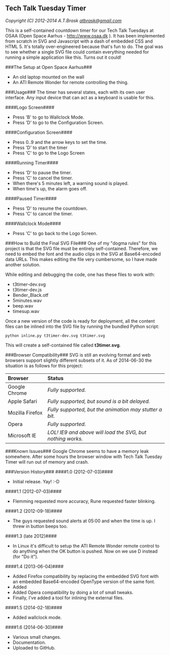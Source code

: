 ## Tech Talk Tuesday Timer ##

*Copyright (C) 2012-2014 A.T.Brask <atbrask@gmail.com>*

This is a self-contained countdown timer for our Tech Talk Tuesdays at OSAA
(Open Space Aarhus - http://www.osaa.dk ). It has been implemented from scratch
in SVG and Javascript with a dash of embedded CSS and HTML 5. It's totally
over-engineered because that's fun to do. The goal was to see whether a single
SVG file could contain everything needed for running a simple application like
this. Turns out it could!

###The Setup at Open Space Aarhus###
* An old laptop mounted on the wall
* An ATI Remote Wonder for remote controlling the thing.

###Usage###
The timer has several states, each with its own user interface. Any input
device that can act as a keyboard is usable for this.

####Logo Screen####
* Press 'B' to go to Wallclock Mode.
* Press 'D' to go to the Configuration Screen.

####Configuration Screen####
* Press 0..9 and the arrow keys to set the time.
* Press 'D' to start the timer
* Press 'C' to go to the Logo Screen

####Running Timer####
* Press 'D' to pause the timer.
* Press 'C' to cancel the timer.
* When there's 5 minutes left, a warning sound is played.
* When time's up, the alarm goes off.

####Paused Timer####
* Press 'D' to resume the countdown.
* Press 'C' to cancel the timer.

####Wallclock Mode####
* Press 'C' to go back to the Logo Screen.

###How to Build the Final SVG File###
One of my "dogma rules" for this project is that the SVG file must be entirely
self-contained. Therefore, we need to embed the font and the audio clips in the
SVG at Base64-encoded data URLs. This makes editing the file very cumbersome,
so I have made another solution. 

While editing and debugging the code, one has these files to work with:

* t3timer-dev.svg
* t3timer-dev.js
* Bender_Black.otf
* 5minutes.wav
* beep.wav
* timesup.wav

Once a new version of the code is ready for deployment, all the content files
can be inlined into the SVG file by running the bundled Python script:

`python inline.py t3timer-dev.svg t3timer.svg`

This will create a self-contained file called **t3timer.svg**.

###Browser Compatibility###
SVG is still an evolving format and web browsers support slightly different
subsets of it. As of 2014-06-30 the situation is as follows for this project:

Browser         | Status
:---------------|:-----------------------------------------------------------
Google Chrome   | *Fully supported.*
Apple Safari    | *Fully supported, but sound is a bit delayed.*
Mozilla Firefox | *Fully supported, but the animation may stutter a bit.*
Opera           | *Fully supported.*
Microsoft IE    | *LOL! IE9 and above will load the SVG, but nothing works.*

###Known Issues###
Google Chrome seems to have a memory leak somewhere. After some hours the
browser window with Tech Talk Tuesday Timer will run out of memory and crash. 

###Version History###
####1.0 (2012-07-03)####
* Initial release. Yay! :-D

####1.1 (2012-07-03)####
* Flemming requested more accuracy, Rune requested faster blinking.

####1.2 (2012-09-18)####
* The guys requested sound alerts at 05:00 and when the time is up. I threw in
button beeps too.

####1.3 (late 2012)####
* In Linux it's difficult to setup the ATI Remote Wonder remote control to do
anything when the OK button is pushed. Now on we use D instead (for "Do it").

####1.4 (2013-06-04)####
* Added Firefox compatibility by replacing the embedded SVG font with an
embedded Base64-encoded OpenType version of the same font.
* Added <audio> tags instead of procedural sound generation.
* Added Opera compatibility by doing a lot of small tweaks.
* Finally, I've added a tool for inlining the external files.

####1.5 (2014-02-18)####
* Added wallclock mode.

####1.6 (2014-06-30)####
* Various small changes.
* Documentation.
* Uploaded to GitHub.
